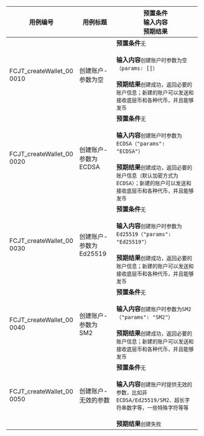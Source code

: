 |用例编号|用例标题|预置条件<br>输入内容<br>预期结果|
|----------------|----------------|----------------|
|FCJT_createWallet_00<br>0010|创建账户-参数为空|**预置条件**`无`<br><br>**输入内容**`创建账户时参数为空（params: []）`<br><br>**预期结果**`创建成功，返回必要的账户信息；新建的账户可以发送和接收底层币和各种代币，并且能够发币`|
|FCJT_createWallet_00<br>0020|创建账户-参数为ECDSA|**预置条件**`无`<br><br>**输入内容**`创建账户时参数为ECDSA（"params": "ECDSA"）`<br><br>**预期结果**`创建成功，返回必要的账户信息（默认加密方式为ECDSA）；新建的账户可以发送和接收底层币和各种代币，并且能够发币`|
|FCJT_createWallet_00<br>0030|创建账户-参数为Ed25519|**预置条件**`无`<br><br>**输入内容**`创建账户时参数为Ed25519（"params": "Ed25519"）`<br><br>**预期结果**`创建成功，返回必要的账户信息；新建的账户可以发送和接收底层币和各种代币，并且能够发币`|
|FCJT_createWallet_00<br>0040|创建账户-参数为SM2|**预置条件**`无`<br><br>**输入内容**`创建账户时参数为SM2（"params": "SM2"）`<br><br>**预期结果**`创建成功，返回必要的账户信息；新建的账户可以发送和接收底层币和各种代币，并且能够发币`|
|FCJT_createWallet_00<br>0050|创建账户-无效的参数|**预置条件**`无`<br><br>**输入内容**`创建账户时提供无效的参数，比如非ECDSA/Ed25519/SM2、超长字符串数字等，一些特殊字符等等`<br><br>**预期结果**`创建失败`|
